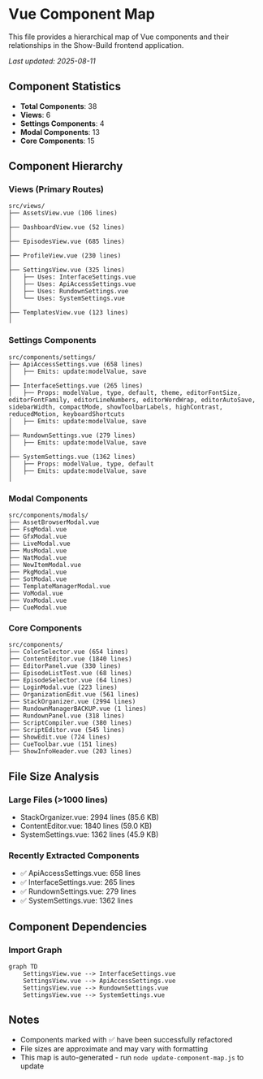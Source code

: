 # Vue Component Map

This file provides a hierarchical map of Vue components and their relationships in the Show-Build frontend application.

*Last updated: 2025-08-11*

## Component Statistics

- **Total Components**: 38
- **Views**: 6
- **Settings Components**: 4
- **Modal Components**: 13
- **Core Components**: 15

## Component Hierarchy

### Views (Primary Routes)
```
src/views/
├── AssetsView.vue (106 lines)
│
├── DashboardView.vue (52 lines)
│
├── EpisodesView.vue (685 lines)
│
├── ProfileView.vue (230 lines)
│
├── SettingsView.vue (325 lines)
│   ├── Uses: InterfaceSettings.vue
│   ├── Uses: ApiAccessSettings.vue
│   ├── Uses: RundownSettings.vue
│   └── Uses: SystemSettings.vue
│
├── TemplatesView.vue (123 lines)
│
```

### Settings Components
```
src/components/settings/
├── ApiAccessSettings.vue (658 lines)
│   ├── Emits: update:modelValue, save
│
├── InterfaceSettings.vue (265 lines)
│   ├── Props: modelValue, type, default, theme, editorFontSize, editorFontFamily, editorLineNumbers, editorWordWrap, editorAutoSave, sidebarWidth, compactMode, showToolbarLabels, highContrast, reducedMotion, keyboardShortcuts
│   ├── Emits: update:modelValue, save
│
├── RundownSettings.vue (279 lines)
│   ├── Emits: update:modelValue, save
│
├── SystemSettings.vue (1362 lines)
│   ├── Props: modelValue, type, default
│   ├── Emits: update:modelValue, save
│
```

### Modal Components
```
src/components/modals/
├── AssetBrowserModal.vue
├── FsqModal.vue
├── GfxModal.vue
├── LiveModal.vue
├── MusModal.vue
├── NatModal.vue
├── NewItemModal.vue
├── PkgModal.vue
├── SotModal.vue
├── TemplateManagerModal.vue
├── VoModal.vue
├── VoxModal.vue
├── CueModal.vue
```

### Core Components
```
src/components/
├── ColorSelector.vue (654 lines)
├── ContentEditor.vue (1840 lines)
├── EditorPanel.vue (330 lines)
├── EpisodeListTest.vue (68 lines)
├── EpisodeSelector.vue (64 lines)
├── LoginModal.vue (223 lines)
├── OrganizationEdit.vue (561 lines)
├── StackOrganizer.vue (2994 lines)
├── RundownManagerBACKUP.vue (1 lines)
├── RundownPanel.vue (318 lines)
├── ScriptCompiler.vue (380 lines)
├── ScriptEditor.vue (545 lines)
├── ShowEdit.vue (724 lines)
├── CueToolbar.vue (151 lines)
├── ShowInfoHeader.vue (203 lines)
```

## File Size Analysis

### Large Files (>1000 lines)
- StackOrganizer.vue: 2994 lines (85.6 KB)
- ContentEditor.vue: 1840 lines (59.0 KB)
- SystemSettings.vue: 1362 lines (45.9 KB)

### Recently Extracted Components
- ✅ ApiAccessSettings.vue: 658 lines
- ✅ InterfaceSettings.vue: 265 lines
- ✅ RundownSettings.vue: 279 lines
- ✅ SystemSettings.vue: 1362 lines

## Component Dependencies

### Import Graph
```mermaid
graph TD
    SettingsView.vue --> InterfaceSettings.vue
    SettingsView.vue --> ApiAccessSettings.vue
    SettingsView.vue --> RundownSettings.vue
    SettingsView.vue --> SystemSettings.vue
```

## Notes

- Components marked with ✅ have been successfully refactored
- File sizes are approximate and may vary with formatting
- This map is auto-generated - run `node update-component-map.js` to update
